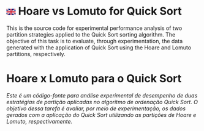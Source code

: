 

# <img src="/docs/img/english.png?raw=true" alt="" style="max-width:100%;"> Hoare vs Lomuto for Quick Sort
This is the source code for experimental performance analysis of two partition strategies applied to the Quick Sort sorting algorithm.
The objective of this task is to evaluate, through experimentation, the data generated with the application of Quick Sort using the Hoare and Lomuto partitions, respectively.

# Hoare x Lomuto para o Quick Sort

<i>Este é um código-fonte para análise experimental de desempenho de duas estratégias de partição aplicadas no algoritmo de ordenação Quick Sort. 
O objetivo dessa tarefa é avaliar, por meio de experimentação, os dados gerados com a aplicação do Quick Sort utilizando as partições de Hoare e Lomuto, respectivamente.</i>

